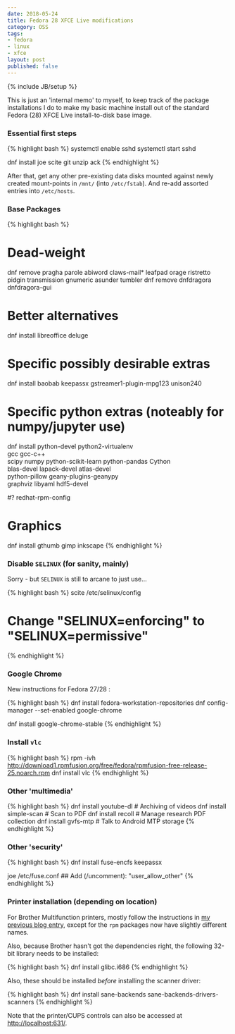```yaml
---
date: 2018-05-24
title: Fedora 28 XFCE Live modifications
category: OSS
tags:
- fedora
- linux
- xfce
layout: post
published: false
---
```

{% include JB/setup %}


This is just an 'internal memo' to myself, to keep track of the package installations
I do to make my basic machine install out of the standard Fedora (28) XFCE Live install-to-disk
base image.


### Essential first steps

{% highlight bash %}
systemctl enable sshd
systemctl start sshd

dnf install joe scite git unzip ack 
{% endhighlight %}

After that, get any other pre-existing data disks mounted against newly created 
mount-points in ```/mnt/``` (into ```/etc/fstab```).  And re-add assorted entries into ```/etc/hosts```.


### Base Packages

{% highlight bash %}
# Dead-weight
dnf remove pragha parole abiword claws-mail* leafpad orage ristretto pidgin transmission gnumeric asunder tumbler
dnf remove dnfdragora dnfdragora-gui

# Better alternatives
dnf install libreoffice deluge 

# Specific possibly desirable extras
dnf install baobab keepassx gstreamer1-plugin-mpg123 unison240 

# Specific python extras (noteably for numpy/jupyter use)
dnf install python-devel python2-virtualenv \
            gcc gcc-c++ \
            scipy numpy python-scikit-learn python-pandas Cython \
            blas-devel lapack-devel atlas-devel  \
            python-pillow geany-plugins-geanypy  \
            graphviz libyaml hdf5-devel

#? redhat-rpm-config

# Graphics
dnf install gthumb gimp inkscape
{% endhighlight %}


### Disable ```SELINUX``` (for sanity, mainly)

Sorry - but ```SELINUX``` is still to arcane to just use...

{% highlight bash %}
scite /etc/selinux/config
# Change "SELINUX=enforcing" to "SELINUX=permissive"
{% endhighlight %}


### Google Chrome

New instructions for Fedora 27/28 :

{% highlight bash %}
dnf install fedora-workstation-repositories
dnf config-manager --set-enabled google-chrome

dnf install google-chrome-stable
{% endhighlight %}



### Install ```vlc```

{% highlight bash %}
rpm -ivh http://download1.rpmfusion.org/free/fedora/rpmfusion-free-release-25.noarch.rpm
dnf install vlc
{% endhighlight %}


### Other 'multimedia'

{% highlight bash %}
dnf install youtube-dl      # Archiving of videos
dnf install simple-scan     # Scan to PDF
dnf install recoll          # Manage research PDF collection
dnf install gvfs-mtp        # Talk to Android MTP storage 
{% endhighlight %}


### Other 'security'

{% highlight bash %}
dnf install fuse-encfs keepassx

joe /etc/fuse.conf  ## Add (/uncomment):  "user_allow_other"
{% endhighlight %}


### Printer installation (depending on location)

For Brother Multifunction printers, mostly follow the instructions 
in [my previous blog entry](/oss/2015/06/08/brother-multifunction-printer), except for the ```rpm``` packages now have slightly different names.

Also, because Brother hasn't got the dependencies right, the following 32-bit library needs to be installed:

{% highlight bash %}
dnf install glibc.i686
{% endhighlight %}

Also, these should be installed *before* installing the scanner driver:

{% highlight bash %}
dnf install sane-backends sane-backends-drivers-scanners
{% endhighlight %}

Note that the printer/CUPS controls can also be accessed at [http://localhost:631/](http://localhost:631/).

